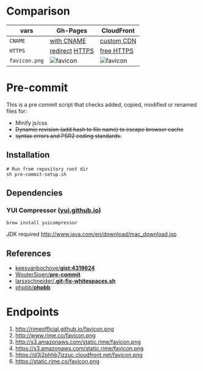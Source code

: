 # Comparison

vars | Gh-Pages | CloudFront
--- | --- | ---
`CNAME` | [with CNAME](http://www.rime.co/favicon.png) | [custom CDN](https://static.rime.co/images/favicon.png)
`HTTPS` | [redirect](https://rimeofficial.github.io/rimeofficial.GitHub.io/favicon.png) [ HTTPS](https://rimeofficial.github.io/favicon.png) | [free HTTPS](https://static.rime.co/favicon.png)
`favicon.png` | ![favicon](https://rimeofficial.github.io/favicon.png) | ![favicon](https://static.rime.co/favicon.png)

# Pre-commit

This is a pre commit script that checks added, copied, modified or renamed files for:

- Minify js/css
- ~~Dynamic revision (add hash to file name) to escape browser cache~~
- ~~syntax errors and PSR2 coding standards.~~

## Installation

``` shell
# Run from repository root dir
sh pre-commit-setup.sh
```

## Dependencies

### YUI Compressor ([yui.github.io](http://yui.github.io/yuicompressor/))

``` shell
brew install yuicompressor
```

JDK required http://www.java.com/en/download/mac_download.jsp

## References

- [keesvanbochove/**gist:4319624**](https://gist.github.com/keesvanbochove/4319624)
- [WouterSioen/**pre-commit**](https://github.com/WouterSioen/pre-commit)
- [larsxschneider/**.git-fix-whitespaces.sh**](https://gist.github.com/larsxschneider/3957621)
- [phpbb/**phpbb**](https://github.com/phpbb/phpbb/blob/develop-olympus/git-tools/hooks/pre-commit)

# Endpoints

1. http://rimeofficial.github.io/favicon.png
2. http://www.rime.co/favicon.png
3. http://s3.amazonaws.com/static.rime/favicon.png
4. https://s3.amazonaws.com/static.rime/favicon.png
5. https://d3j2phhb7izzuc.cloudfront.net/favicon.png
6. https://static.rime.co/favicon.png

